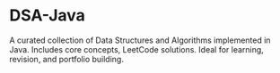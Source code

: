 # DSA-Java
A curated collection of Data Structures and Algorithms implemented in Java. Includes core concepts, LeetCode solutions. Ideal for learning, revision, and portfolio building.
